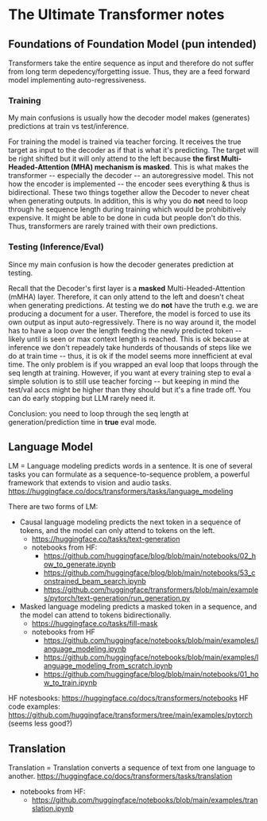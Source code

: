 # The Ultimate Transformer notes

## Foundations of Foundation Model (pun intended)

Transformers take the entire sequence as input and therefore do not suffer from long term depedency/forgetting issue.
Thus, they are a feed forward model implementing auto-regressiveness.

### Training

My main confusions is usually how the decoder model makes (generates) predictions at train vs test/inference.

For training the model is trained via teacher forcing. It receives the true target as input to the decoder as if that is
what it's predicting. The target will be right shifted but it will only attend to the left because **the first 
Multi-Headed-Attention (MHA) mechanism is masked**. This is what makes the transformer -- especially the decoder -- an 
autoregressive model. This not how the encoder is implemented -- the encoder sees everything & thus is bidirectional. 
These two things together allow the Decoder to never cheat when generating outputs. In addition, this is why you 
do **not** need to loop through he sequence length during training which would be prohibitively expensive. 
It might be able to be done in cuda but people don't do this. 
Thus, transformers are rarely trained with their own predictions.

### Testing (Inference/Eval)

Since my main confusion is how the decoder generates prediction at testing.

Recall that the Decoder's first layer is a **masked** Multi-Headed-Attention (mMHA) layer. Therefore, it can only attend
to the left and doesn't cheat when generating predictions. 
At testing we do **not** have the truth e.g. we are producing a document for a user. Therefore, the model is forced to
use its own output as input auto-regressively. There is no way around it, the model has to have a loop over the length
feeding the newly predicted token -- likely until <eos> is seen or max context length is reached. 
This is ok because at inference we don't repeadely take hunderds of thousands of steps like we do at train time -- thus,
it is ok if the model seems more innefficient at eval time. The only problem is if you wrapped an eval loop that loops
through the seq length at training. However, if you want at every training step to eval a simple solution is to still 
use teacher forcing -- but keeping in mind the test/val accs might be higher than they should but it's a fine trade off.
You can do early stopping but LLM rarely need it. 

Conclusion: you need to loop through the seq length at generation/prediction time in **true** eval mode.

## Language Model

LM = Language modeling predicts words in a sentence. 
It is one of several tasks you can formulate as a sequence-to-sequence problem, a powerful framework that extends to vision and audio tasks. 
https://huggingface.co/docs/transformers/tasks/language_modeling

There are two forms of LM:
- Causal language modeling predicts the next token in a sequence of tokens, and the model can only attend to tokens on the left.
  - https://huggingface.co/tasks/text-generation
  - notebooks from HF:
    - https://github.com/huggingface/blog/blob/main/notebooks/02_how_to_generate.ipynb
    - https://github.com/huggingface/blog/blob/main/notebooks/53_constrained_beam_search.ipynb
    - https://github.com/huggingface/transformers/blob/main/examples/pytorch/text-generation/run_generation.py
- Masked language modeling predicts a masked token in a sequence, and the model can attend to tokens bidirectionally.
  - https://huggingface.co/tasks/fill-mask
  - notebooks from HF
    - https://github.com/huggingface/notebooks/blob/main/examples/language_modeling.ipynb
    - https://github.com/huggingface/notebooks/blob/main/examples/language_modeling_from_scratch.ipynb
    - https://github.com/huggingface/blog/blob/main/notebooks/01_how_to_train.ipynb

HF notesbooks: https://huggingface.co/docs/transformers/notebooks
HF code examples: https://github.com/huggingface/transformers/tree/main/examples/pytorch (seems less good?)


## Translation

Translation = Translation converts a sequence of text from one language to another. https://huggingface.co/docs/transformers/tasks/translation

- notebooks from HF:
  - https://github.com/huggingface/notebooks/blob/main/examples/translation.ipynb

